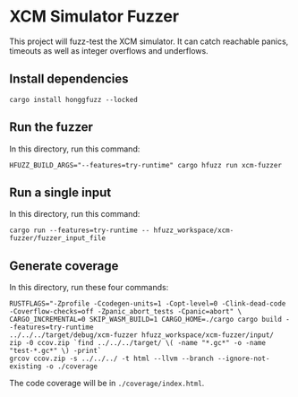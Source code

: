 # XCM Simulator Fuzzer

This project will fuzz-test the XCM simulator. It can catch reachable panics, timeouts as well as integer overflows and
underflows.

## Install dependencies

```
cargo install honggfuzz --locked
```

## Run the fuzzer

In this directory, run this command:

```
HFUZZ_BUILD_ARGS="--features=try-runtime" cargo hfuzz run xcm-fuzzer
```

## Run a single input

In this directory, run this command:

```
cargo run --features=try-runtime -- hfuzz_workspace/xcm-fuzzer/fuzzer_input_file
```

## Generate coverage

In this directory, run these four commands:

```
RUSTFLAGS="-Zprofile -Ccodegen-units=1 -Copt-level=0 -Clink-dead-code -Coverflow-checks=off -Zpanic_abort_tests -Cpanic=abort" \
CARGO_INCREMENTAL=0 SKIP_WASM_BUILD=1 CARGO_HOME=./cargo cargo build --features=try-runtime
../../../target/debug/xcm-fuzzer hfuzz_workspace/xcm-fuzzer/input/
zip -0 ccov.zip `find ../../../target/ \( -name "*.gc*" -o -name "test-*.gc*" \) -print`
grcov ccov.zip -s ../../../ -t html --llvm --branch --ignore-not-existing -o ./coverage
```

The code coverage will be in `./coverage/index.html`.
